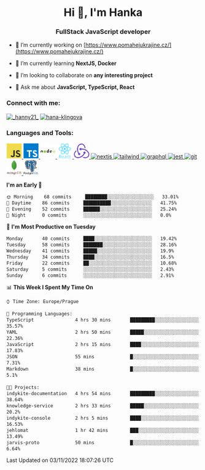 <h1 align="center">Hi 👋, I'm Hanka</h1>
<h3 align="center">FullStack JavaScript developer</h3>

- 🔭 I’m currently working on [https://www.pomahejukrajine.cz/](https://www.pomahejukrajine.cz/)

- 🌱 I’m currently learning **NextJS, Docker**

- 👯 I’m looking to collaborate on **any interesting project**

- 💬 Ask me about **JavaScript, TypeScript, React**

<h3 align="left">Connect with me:</h3>
<p align="left">
<a href="https://twitter.com/_hanny21_" target="blank"><img align="center" src="https://raw.githubusercontent.com/rahuldkjain/github-profile-readme-generator/master/src/images/icons/Social/twitter.svg" alt="_hanny21_" height="30" width="40" /></a>
<a href="https://linkedin.com/in/hana-klingova" target="blank"><img align="center" src="https://raw.githubusercontent.com/rahuldkjain/github-profile-readme-generator/master/src/images/icons/Social/linked-in-alt.svg" alt="hana-klingova" height="30" width="40" /></a>
</p>

<h3 align="left">Languages and Tools:</h3>
<p align="left"> 
<a href="https://developer.mozilla.org/en-US/docs/Web/JavaScript" target="_blank" rel="noreferrer"> <img src="https://raw.githubusercontent.com/devicons/devicon/master/icons/javascript/javascript-original.svg" alt="javascript" width="40" height="40"/> </a> 
<a href="https://www.typescriptlang.org/" target="_blank" rel="noreferrer"> <img src="https://raw.githubusercontent.com/devicons/devicon/master/icons/typescript/typescript-original.svg" alt="typescript" width="40" height="40"/> </a> 
<a href="https://nodejsorg" target="_blank" rel="noreferrer"> <img src="https://raw.githubusercontent.com/devicons/devicon/master/icons/nodejs/nodejs-original-wordmark.svg" alt="nodejs" width="40" height="40"/> </a> 
<a href="https://reactjs.org/" target="_blank" rel="noreferrer"> <img src="https://raw.githubusercontent.com/devicons/devicon/master/icons/react/react-original-wordmark.svg" alt="react" width="40" height="40"/> </a> 
<a href="https://redux.js.org" target="_blank" rel="noreferrer"> <img src="https://raw.githubusercontent.com/devicons/devicon/master/icons/redux/redux-original.svg" alt="redux" width="40" height="40"/> </a> 
<a href="https://nextjs.org/" target="_blank" rel="noreferrer"> <img src="https://cdn.worldvectorlogo.com/logos/nextjs-2.svg" alt="nextjs" width="40" height="40"/> </a> 
<a href="https://tailwindcss.com/" target="_blank" rel="noreferrer"> <img src="https://www.vectorlogo.zone/logos/tailwindcss/tailwindcss-icon.svg" alt="tailwind" width="40" height="40"/> </a> 
<a href="https://graphql.org" target="_blank" rel="noreferrer"> <img src="https://www.vectorlogo.zone/logos/graphql/graphql-icon.svg" alt="graphql" width="40" height="40"/> </a> 
<a href="https://jestjs.io" target="_blank" rel="noreferrer"> <img src="https://www.vectorlogo.zone/logos/jestjsio/jestjsio-icon.svg" alt="jest" width="40" height="40"/> </a> 
<a href="https://git-scm.com/" target="_blank" rel="noreferrer"> <img src="https://www.vectorlogo.zone/logos/git-scm/git-scm-icon.svg" alt="git" width="40" height="40"/> </a> 
<a href="https://www.mongodb.com/" target="_blank" rel="noreferrer"> <img src="https://raw.githubusercontent.com/devicons/devicon/master/icons/mongodb/mongodb-original-wordmark.svg" alt="mongodb" width="40" height="40"/> </a>  
<a href="https://www.postgresql.org" target="_blank" rel="noreferrer"> <img src="https://raw.githubusercontent.com/devicons/devicon/master/icons/postgresql/postgresql-original-wordmark.svg" alt="postgresql" width="40" height="40"/> </a> 
</p>

<!--START_SECTION:waka-->
**I'm an Early 🐤** 

```text
🌞 Morning    68 commits     ████████░░░░░░░░░░░░░░░░░   33.01% 
🌆 Daytime    86 commits     ██████████░░░░░░░░░░░░░░░   41.75% 
🌃 Evening    52 commits     ██████░░░░░░░░░░░░░░░░░░░   25.24% 
🌙 Night      0 commits      ░░░░░░░░░░░░░░░░░░░░░░░░░   0.0%

```
📅 **I'm Most Productive on Tuesday** 

```text
Monday       40 commits     ████░░░░░░░░░░░░░░░░░░░░░   19.42% 
Tuesday      58 commits     ███████░░░░░░░░░░░░░░░░░░   28.16% 
Wednesday    41 commits     █████░░░░░░░░░░░░░░░░░░░░   19.9% 
Thursday     34 commits     ████░░░░░░░░░░░░░░░░░░░░░   16.5% 
Friday       22 commits     ██░░░░░░░░░░░░░░░░░░░░░░░   10.68% 
Saturday     5 commits      ░░░░░░░░░░░░░░░░░░░░░░░░░   2.43% 
Sunday       6 commits      ░░░░░░░░░░░░░░░░░░░░░░░░░   2.91%

```


📊 **This Week I Spent My Time On** 

```text
⌚︎ Time Zone: Europe/Prague

💬 Programming Languages: 
TypeScript               4 hrs 30 mins       █████████░░░░░░░░░░░░░░░░   35.57% 
YAML                     2 hrs 50 mins       █████░░░░░░░░░░░░░░░░░░░░   22.36% 
JavaScript               2 hrs 15 mins       ████░░░░░░░░░░░░░░░░░░░░░   17.83% 
JSON                     55 mins             █░░░░░░░░░░░░░░░░░░░░░░░░   7.31% 
Markdown                 38 mins             █░░░░░░░░░░░░░░░░░░░░░░░░   5.1%

🐱‍💻 Projects: 
indykite-documentation   4 hrs 54 mins       █████████░░░░░░░░░░░░░░░░   38.64% 
knowledge-service        2 hrs 33 mins       █████░░░░░░░░░░░░░░░░░░░░   20.2% 
indykite-console         2 hrs 5 mins        ████░░░░░░░░░░░░░░░░░░░░░   16.53% 
jehlomat                 1 hr 42 mins        ███░░░░░░░░░░░░░░░░░░░░░░   13.49% 
jarvis-proto             50 mins             █░░░░░░░░░░░░░░░░░░░░░░░░   6.64%

```


 Last Updated on 03/11/2022 18:07:26 UTC
<!--END_SECTION:waka-->
